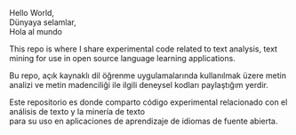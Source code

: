 Hello World,\
Dünyaya selamlar,\
Hola al mundo

This repo is where I share experimental code related to text analysis, text mining for use in open source language learning applications.

Bu repo, açık kaynaklı dil öğrenme uygulamalarında kullanılmak üzere metin analizi ve metin madenciliği ile ilgili deneysel kodları paylaştığım yerdir.

Este repositorio es donde comparto código experimental relacionado con el análisis de texto y la minería de texto \
para su uso en aplicaciones de aprendizaje de idiomas de fuente abierta.


